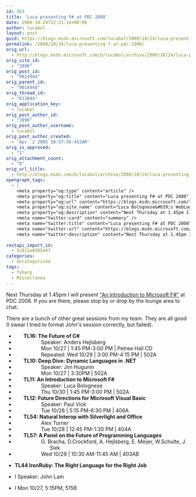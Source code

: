 ```yaml
---
id: 383
title: 'Luca presenting F# at PDC 2008'
date: 2008-10-24T12:21:14+00:00
author: lucabol
layout: post
guid: https://blogs.msdn.microsoft.com/lucabol/2008/10/24/luca-presenting-f-at-pdc-2008/
permalink: /2008/10/24/luca-presenting-f-at-pdc-2008/
orig_url:
  - http://blogs.msdn.microsoft.com/b/lucabol/archive/2008/10/24/luca-presenting-f-at-pdc-2008.aspx
orig_site_id:
  - "3896"
orig_post_id:
  - "9014944"
orig_parent_id:
  - "9014944"
orig_thread_id:
  - "613844"
orig_application_key:
  - lucabol
orig_post_author_id:
  - "3896"
orig_post_author_username:
  - lucabol
orig_post_author_created:
  - 'Apr  2 2005 10:57:56:453AM'
orig_is_approved:
  - "1"
orig_attachment_count:
  - "0"
orig_url_title:
  - http://blogs.msdn.com/b/lucabol/archive/2008/10/24/luca-presenting-f-at-pdc-2008.aspx
opengraph_tags:
  - |
    <meta property="og:type" content="article" />
    <meta property="og:title" content="Luca presenting F# at PDC 2008" />
    <meta property="og:url" content="https://blogs.msdn.microsoft.com/lucabol/2008/10/24/luca-presenting-f-at-pdc-2008/" />
    <meta property="og:site_name" content="Luca Bolognese&#039;s WebLog" />
    <meta property="og:description" content="Next Thursday at 1.45pm I will present &quot;An introduction to Microsoft F#&quot; at PDC 2008. If you are there, please stop by or drop by the lounge area to chat. There are a bunch of other great sessions from my team. They are all good (I swear I tried to format John's session correctly, but..." />
    <meta name="twitter:card" content="summary" />
    <meta name="twitter:title" content="Luca presenting F# at PDC 2008" />
    <meta name="twitter:url" content="https://blogs.msdn.microsoft.com/lucabol/2008/10/24/luca-presenting-f-at-pdc-2008/" />
    <meta name="twitter:description" content="Next Thursday at 1.45pm I will present &quot;An introduction to Microsoft F#&quot; at PDC 2008. If you are there, please stop by or drop by the lounge area to chat. There are a bunch of other great sessions from my team. They are all good (I swear I tried to format John's session correctly, but..." />
    
restapi_import_id:
  - 5c011e0505e67
categories:
  - Uncategorized
tags:
  - fsharp
  - Miscellanea
---
```

Next Thursday at 1.45pm I will present ["An introduction to Microsoft F#"](https://channel9.msdn.com/pdc2008/TL11/) at PDC 2008. If you are there, please stop by or drop by the lounge area to chat.

There are a bunch of other great sessions from my team. They are all good (I swear I tried to format John's session correctly, but failed).

  * <div class="MsoNormal" style="margin-left:.5in;text-indent:-.25in;">
      <strong>TL16: The Future of C#</strong>
    </div>

  * <div class="MsoNormal" style="margin-left:1in;text-indent:-.25in;">
      Speaker: Anders Hejlsberg
    </div>

  * <div class="MsoNormal" style="margin-left:1in;text-indent:-.25in;">
      Mon 10/27 | 1:45 PM-3:00 PM | Petree Hall CD
    </div>

  * <div class="MsoNormal" style="margin-left:1in;text-indent:-.25in;">
      Repeated: Wed 10/29 | 3:00 PM-4:15 PM | 502A
    </div>

  * <div class="MsoNormal" style="margin-left:.5in;text-indent:-.25in;">
      <strong>TL10: Deep Dive: Dynamic Languages in .NET</strong>
    </div>

  * <div class="MsoNormal" style="margin-left:1in;text-indent:-.25in;">
      Speaker: Jim Hugunin
    </div>

  * <div class="MsoNormal" style="margin-left:1in;text-indent:-.25in;">
      Mon 10/27 | 3:30PM | 502A
    </div>

  * <div class="MsoNormal" style="margin-left:.5in;text-indent:-.25in;">
      <strong>TL11: An Introduction to Microsoft F#</strong>
    </div>

  * <div class="MsoNormal" style="margin-left:1in;text-indent:-.25in;">
      Speaker: Luca Bolognese
    </div>

  * <div class="MsoNormal" style="margin-left:1in;text-indent:-.25in;">
      Thu 10/30 | 1:45 PM-3:00 PM | 502A
    </div>

  * <div class="MsoNormal" style="margin-left:.5in;text-indent:-.25in;">
      <strong>TL12: Future Directions for Microsoft Visual Basic</strong>
    </div>

  * <div class="MsoNormal" style="margin-left:1in;text-indent:-.25in;">
      Speaker: Paul Vick
    </div>

  * <div class="MsoNormal" style="margin-left:1in;text-indent:-.25in;">
      Tue 10/28 | 5:15 PM-6:30 PM | 406A
    </div>

  * <div class="MsoNormal" style="margin-left:.5in;text-indent:-.25in;">
      <strong>TL54: Natural Interop with Silverlight and Office</strong>
    </div>

  * <div class="MsoNormal" style="margin-left:1in;text-indent:-.25in;">
      Alex Turner
    </div>

  * <div class="MsoNormal" style="margin-left:1in;text-indent:-.25in;">
      Tue 10/28 | 12:45 PM-1:30 PM | 404A
    </div>

  * <div class="MsoNormal" style="margin-left:.5in;text-indent:-.25in;">
      <strong>TL57: A Panel on the Future of Programming Languages</strong>
    </div>

  * <div class="MsoNormal" style="margin-left:1in;text-indent:-.25in;">
      G. Bracha, D.Crockford, A. Hejlsberg, E. Meijer, W.Schulte, J. Siek
    </div>

  * <div class="MsoNormal" style="margin-left:1in;text-indent:-.25in;">
      <span lang="DE">Wed 10/29 | 10:30 AM-11:45 AM | 403AB</span>
    </div>

  * **TL44 IronRuby: The Right Language for the Right Job** 
  * l Speaker: John Lam
  * l Mon 10/27, 5:15PM, 515B